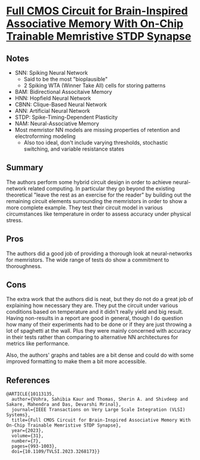 # [Full CMOS Circuit for Brain-Inspired Associative Memory With On-Chip Trainable Memristive STDP Synapse](https://ieeexplore.ieee.org/document/10113135)

## Notes
- SNN: Spiking Neural Network
    - Said to be the most "bioplausible"
    - 2 Spiking WTA (Winner Take All) cells for storing patterns
- BAM: Bidirectional Associtaive Memory
- HNN: Hopfield Neural Network
- CBNN: Clique-Based Neural Network
- ANN: Artificial Neural Network
- STDP: Spike-Timing-Dependent Plasticity
- NAM: Neural-Associative Memory
- Most memristor NN models are missing properties of retention and electroforming modeling
    - Also too ideal, don't include varying thresholds, stochastic switching, and variable resistance states

## Summary
The authors perform some hybrid circuit design in order to achieve neural-network related computing. In particular they go beyond the existing theoretical "leave the rest as an exercise for the reader" by building out the remaining circuit elements surrounding the memristors in order to show a more complete example. They test their circuit model in various circumstances like temperature in order to assess accuracy under physical stress.

## Pros
The authors did a good job of providing a thorough look at neural-networks for memristors. The wide range of tests do show a commitment to thoroughness.

## Cons
The extra work that the authors did is neat, but they do not do a great job of explaining how necessary they are. They put the circuit under various conditions based on temperature and it didn't really yield and big result. Having non-results in a report are good in general, though I do question how many of their experiments had to be done or if they are just throwing a lot of spaghetti at the wall. Plus they were mainly concerned with accuracy in their tests rather than comparing to alternative NN architectures for metrics like performance.

Also, the authors' graphs and tables are a bit dense and could do with some improved formatting to make them a bit more accessible.

## References

```
@ARTICLE{10113135,
  author={Vohra, Sahibia Kaur and Thomas, Sherin A. and Shivdeep and Sakare, Mahendra and Das, Devarshi Mrinal},
  journal={IEEE Transactions on Very Large Scale Integration (VLSI) Systems}, 
  title={Full CMOS Circuit for Brain-Inspired Associative Memory With On-Chip Trainable Memristive STDP Synapse}, 
  year={2023},
  volume={31},
  number={7},
  pages={993-1003},
  doi={10.1109/TVLSI.2023.3268173}}
```